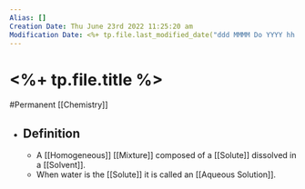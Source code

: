 ```yaml
---
Alias: []
Creation Date: Thu June 23rd 2022 11:25:20 am 
Modification Date: <%+ tp.file.last_modified_date("ddd MMMM Do YYYY hh:mm:ss a") %>
---
```

# <%+ tp.file.title %>
#Permanent [[Chemistry]]

- ## Definition
	- A [[Homogeneous]] [[Mixture]] composed of a [[Solute]] dissolved in a [[Solvent]].
	- When water is the [[Solute]] it is called an [[Aqueous Solution]].